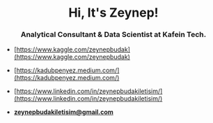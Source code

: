 <h1 align="center">Hi, It's Zeynep! </h1>
<h3 align="center">Analytical Consultant & Data Scientist at Kafein Tech. </h3>

- [https://www.kaggle.com/zeynepbudak](https://www.kaggle.com/zeynepbudak)

- [https://kadubpenyez.medium.com/](https://kadubpenyez.medium.com/) 

- [https://www.linkedin.com/in/zeynepbudakiletisim/](https://www.linkedin.com/in/zeynepbudakiletisim/)

- **zeynepbudakiletisim@gmail.com**
